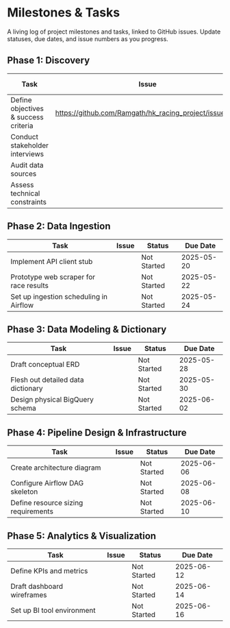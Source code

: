 # Milestones & Tasks

A living log of project milestones and tasks, linked to GitHub issues. Update statuses, due dates, and issue numbers as you progress.

## Phase 1: Discovery
| Task                                  | Issue | Status      | Due Date    |
|---------------------------------------|-------|-------------|-------------|
| Define objectives & success criteria  |https://github.com/Ramgath/hk_racing_project/issues/12       | In Progress | 2025-05-10  |
| Conduct stakeholder interviews        |       | Not Started | 2025-05-12  |
| Audit data sources                    |       | Not Started | 2025-05-14  |
| Assess technical constraints          |       | Not Started | 2025-05-16  |

## Phase 2: Data Ingestion
| Task                                     | Issue | Status      | Due Date    |
|------------------------------------------|-------|-------------|-------------|
| Implement API client stub                |       | Not Started | 2025-05-20  |
| Prototype web scraper for race results   |       | Not Started | 2025-05-22  |
| Set up ingestion scheduling in Airflow   |       | Not Started | 2025-05-24  |

## Phase 3: Data Modeling & Dictionary
| Task                                  | Issue | Status      | Due Date    |
|---------------------------------------|-------|-------------|-------------|
| Draft conceptual ERD                  |       | Not Started | 2025-05-28  |
| Flesh out detailed data dictionary    |       | Not Started | 2025-05-30  |
| Design physical BigQuery schema       |       | Not Started | 2025-06-02  |

## Phase 4: Pipeline Design & Infrastructure
| Task                                  | Issue | Status      | Due Date    |
|---------------------------------------|-------|-------------|-------------|
| Create architecture diagram           |       | Not Started | 2025-06-06  |
| Configure Airflow DAG skeleton        |       | Not Started | 2025-06-08  |
| Define resource sizing requirements   |       | Not Started | 2025-06-10  |

## Phase 5: Analytics & Visualization
| Task                               | Issue | Status      | Due Date    |
|------------------------------------|-------|-------------|-------------|
| Define KPIs and metrics            |       | Not Started | 2025-06-12  |
| Draft dashboard wireframes         |       | Not Started | 2025-06-14  |
| Set up BI tool environment         |       | Not Started | 2025-06-16  |
